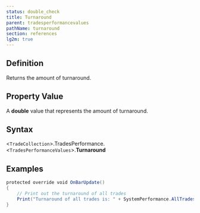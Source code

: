 ```yaml
---
status: double_check
title: Turnaround
parent: tradesperformancevalues
pathName: turnaround
section: references
lg2m: true
---
```


## Definition

Returns the amount of turnaround.  

## Property Value

A **double** value that represents the amount of turnaround.

## Syntax  

<`TradeCollection`>.TradesPerformance.<`TradesPerformanceValues`>.**Turnaround**

## Examples

```csharp
protected override void OnBarUpdate()  
{  
    // Print out the turnaround of all trades  
    Print("Turnaround of all trades is: " + SystemPerformance.AllTrades.TradesPerformance.Currency.Turnaround);  
}
```
